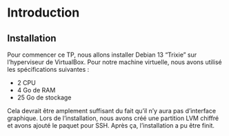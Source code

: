 # Introduction

## Installation

Pour commencer ce TP, nous allons installer Debian 13 “Trixie” sur l’hyperviseur de VirtualBox. Pour notre machine virtuelle, nous avons utilisé les spécifications suivantes :

* 2 CPU
* 4 Go de RAM
* 25 Go de stockage

Cela devrait être amplement suffisant du fait qu’il n’y aura pas d’interface graphique. Lors de l’installation, nous avons créé une partition LVM chiffré et avons ajouté le paquet pour SSH. Après ça, l’installation a pu être finit.
